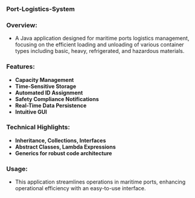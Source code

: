### Port-Logistics-System
 ### Overview:
- A Java application designed for maritime ports logistics management, focusing on the efficient loading and unloading of various container types including basic, heavy, refrigerated, and hazardous materials.

### Features: 
- **Capacity Management**
- **Time-Sensitive Storage**
- **Automated ID Assignment**
- **Safety Compliance Notifications**
- **Real-Time Data Persistence**
- **Intuitive GUI**

### Technical Highlights:
- **Inheritance, Collections, Interfaces**
- **Abstract Classes, Lambda Expressions**
- **Generics for robust code architecture**

### Usage:
- This application streamlines operations in maritime ports, enhancing operational efficiency with an easy-to-use interface.
